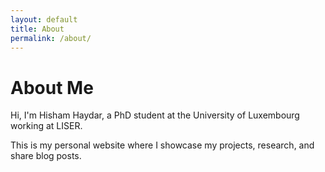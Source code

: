 ```yaml
---
layout: default
title: About
permalink: /about/
---
```


# About Me

Hi, I'm Hisham Haydar, a PhD student at the University of Luxembourg working at LISER. 

This is my personal website where I showcase my projects, research, and share blog posts.
